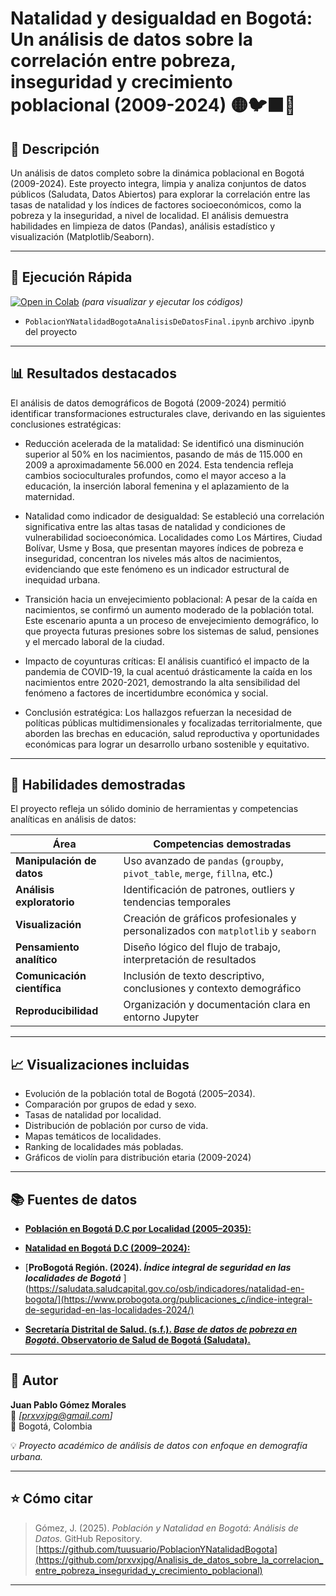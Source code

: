 # Natalidad y desigualdad en Bogotá: Un análisis de datos sobre la correlación entre pobreza, inseguridad y crecimiento poblacional (2009-2024)  🟡🐦‍⬛🔴 

## 📖 Descripción
Un análisis de datos completo sobre la dinámica poblacional en Bogotá (2009-2024). Este proyecto integra, limpia y analiza conjuntos de datos públicos (Saludata, Datos Abiertos) para explorar la correlación entre las tasas de natalidad y los índices de factores socioeconómicos, como la pobreza y la inseguridad, a nivel de localidad. El análisis demuestra habilidades en limpieza de datos (Pandas), análisis estadístico y visualización (Matplotlib/Seaborn).

---

## 🚀 Ejecución Rápida
[![Open in Colab](https://colab.research.google.com/assets/colab-badge.svg)](https://colab.research.google.com/drive/1riysf6eRqfz_YBh-SwbGrYEL5QWpg7FY) *(para visualizar y ejecutar los códigos)*

- `PoblacionYNatalidadBogotaAnalisisDeDatosFinal.ipynb` archivo .ipynb del proyecto


---

## 📊 Resultados destacados

El análisis de datos demográficos de Bogotá (2009-2024) permitió identificar transformaciones estructurales clave, derivando en las siguientes conclusiones estratégicas:

- Reducción acelerada de la matalidad: Se identificó una disminución superior al 50% en los nacimientos, pasando de más de 115.000 en 2009 a aproximadamente 56.000 en 2024. Esta tendencia refleja cambios socioculturales profundos, como el mayor acceso a la educación, la inserción laboral femenina y el aplazamiento de la maternidad.

- Natalidad como indicador de desigualdad: Se estableció una correlación significativa entre las altas tasas de natalidad y condiciones de vulnerabilidad socioeconómica. Localidades como Los Mártires, Ciudad Bolívar, Usme y Bosa, que presentan mayores índices de pobreza e inseguridad, concentran los niveles más altos de nacimientos, evidenciando que este fenómeno es un indicador estructural de inequidad urbana.

- Transición hacia un envejecimiento poblacional: A pesar de la caída en nacimientos, se confirmó un aumento moderado de la población total. Este escenario apunta a un proceso de envejecimiento demográfico, lo que proyecta futuras presiones sobre los sistemas de salud, pensiones y el mercado laboral de la ciudad.

- Impacto de coyunturas críticas: El análisis cuantificó el impacto de la pandemia de COVID-19, la cual acentuó drásticamente la caída en los nacimientos entre 2020-2021, demostrando la alta sensibilidad del fenómeno a factores de incertidumbre económica y social.

- Conclusión estratégica: Los hallazgos refuerzan la necesidad de políticas públicas multidimensionales y focalizadas territorialmente, que aborden las brechas en educación, salud reproductiva y oportunidades económicas para lograr un desarrollo urbano sostenible y equitativo.


---

## 🧠 Habilidades demostradas

El proyecto refleja un sólido dominio de herramientas y competencias analíticas en análisis de datos:

| Área | Competencias demostradas |
|------|---------------------------|
| **Manipulación de datos** | Uso avanzado de `pandas` (`groupby`, `pivot_table`, `merge`, `fillna`, etc.) |
| **Análisis exploratorio** | Identificación de patrones, outliers y tendencias temporales |
| **Visualización** | Creación de gráficos profesionales y personalizados con `matplotlib` y `seaborn` |
| **Pensamiento analítico** | Diseño lógico del flujo de trabajo, interpretación de resultados |
| **Comunicación científica** | Inclusión de texto descriptivo, conclusiones y contexto demográfico |
| **Reproducibilidad** | Organización y documentación clara en entorno Jupyter |

---

## 📈 Visualizaciones incluidas

- Evolución de la población total de Bogotá (2005–2034).  
- Comparación por grupos de edad y sexo.  
- Tasas de natalidad por localidad.  
- Distribución de población por curso de vida.  
- Mapas temáticos de localidades.  
- Ranking de localidades más pobladas.  
- Gráficos de violín para distribución etaria (2009-2024)

---

## 📚 Fuentes de datos


- [**Población en Bogotá D.C por Localidad (2005–2035):** ](https://datosabiertos.bogota.gov.co/en/dataset/piramide-poblacional-bogota-d-c/resource/d1743cda-9ff9-4103-87ab-9c038f2f09a3)
  
- [**Natalidad en Bogotá D.C (2009–2024):** ](https://saludata.saludcapital.gov.co/osb/indicadores/natalidad-en-bogota/)

- [**ProBogotá Región. (2024). *Índice integral de seguridad en las localidades de Bogotá*** ](https://saludata.saludcapital.gov.co/osb/indicadores/natalidad-en-bogota/](https://www.probogota.org/publicaciones_c/indice-integral-de-seguridad-en-las-localidades-2024/)

- [**Secretaría Distrital de Salud. (s.f.). *Base de datos de pobreza en Bogotá*. Observatorio de Salud de Bogotá (Saludata).** ](https://saludata.saludcapital.gov.co/osb/indicadores/pobreza-y-desigualdad-en-bogota-d-c/)


---

## 👤 Autor

**Juan Pablo Gómez Morales**  
📧 *[prxvxjpg@gmail.com]*  
📍 Bogotá, Colombia  

💡 *Proyecto académico de análisis de datos con enfoque en demografía urbana.*

---

## ⭐ Cómo citar

> Gómez, J. (2025). *Población y Natalidad en Bogotá: Análisis de Datos.* GitHub Repository.  
> [https://github.com/tuusuario/PoblacionYNatalidadBogota](https://github.com/prxvxjpg/Analisis_de_datos_sobre_la_correlacion_entre_pobreza_inseguridad_y_crecimiento_poblacional)

---

